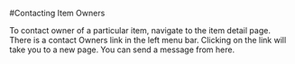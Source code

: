 #Contacting Item Owners

To contact owner of a particular item, navigate to the item detail page. There is a contact Owners link in the left menu bar. Clicking on the link will take you to a new page. You can send a message from here.


